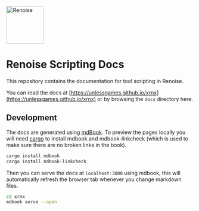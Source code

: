 <img src="https://www.renoise.com/sites/default/files/renoise_logo_0.png" alt="Renoise" height="100"/>

# Renoise Scripting Docs

This repository contains the documentation for tool scripting in Renoise.

You can read the docs at [https://unlessgames.github.io/xrnx](https://unlessgames.github.io/xrnx) or by browsing the `docs` directory here.

## Development

The docs are generated using [mdBook](https://github.com/rust-lang/mdBook). To preview the pages locally you will need [cargo](https://doc.rust-lang.org/cargo/getting-started/installation.html) to install mdbook and mdbook-linkcheck (which is used to make sure there are no broken links in the book).

```sh
cargo install mdbook
cargo install mdbook-linkcheck
```

Then you can serve the docs at `localhost:3000` using mdbook, this will automatically refresh the browser tab whenever you change markdown files.

```sh
cd xrnx
mdbook serve --open
```